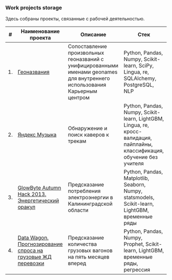 ### Work projects storage

Здесь собраны проекты, связанные с рабочей деятельностью.

| #    | Наименование проекта                | Описание                                                     | Стек                                                         |
| ---- | ------------------------------------------------------------ | ------------------------------------------------------------ | ------------------------------------------------------------ |
| 1.   | [Геоназвания](https://github.com/Muirehen/work_projects/tree/master/Yandex_Geonames) |Сопоставление произвольных геоназваний с унифицированными именами geonames для внутреннего использования Карьерным центром| Python, Pandas, Numpy, Scikit-learn, SciPy, Lingua, re, SQLAlchemy, PostgreSQL, NLP|
| 2.   | [Яндекс Музыка](https://github.com/Muirehen/work_projects/tree/master/Yandex_Music) |Обнаружение и поиск каверов к трекам | Python, Pandas, Numpy, Scikit-learn, LightGBM, Lingua, re, кросс-валидация, пайплайны, классификация, обучение без учителя|
| 3.   | [GlowByte Autumn Hack 2013. Энергетический оракул](https://github.com/Muirehen/work_projects/tree/master/Energy_Oracle) | Предсказание потребления электроэнергии в Калининградской области | Python, Pandas, Matplotlib, Seaborn, Numpy, statsmodels, Scikit-learn, LightGBM, временные ряды|
| 4.   | [Data Wagon. Прогнозирование спроса на грузовые ЖД перевозки](https://github.com/Muirehen/work_projects/tree/master/PGK_Oracle) | Предсказание количества грузовых вагонов на пять месяцев вперед | Python, Pandas, Numpy, Prophet, Scikit-learn, LightGBM, временные ряды, регрессия|

